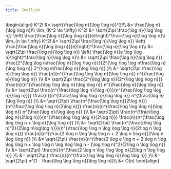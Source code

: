 ```yaml
---
title: Smallish
---
```


\\begin{align}
K^2! &= \\sqrt{\\frac{\\log n}{\\log \\log n}}^2!\\\\
&= \\frac{\\log n}{\\log \\log n}!\\\\
\\lim\_{K^2 \\to \\infty} K^2! &= \\sqrt{2\\pi \\frac{\\log n}{\\log \\log n}}
\\left( \\frac{\\frac{\\log n}{\\log \\log n}}{e}\\right)^\\frac{\\log n}{\\log \\log
n}\\\\
\\lim\_{n \\to \\infty} K^2! &= \\sqrt{2\\pi \\frac{\\log n}{\\log \\log n}}
\\left( \\frac{\\frac{\\log n}{\\log \\log n}}{e}\\right)^\\frac{\\log n}{\\log \\log
n}\\\\
&= \\sqrt{2\\pi \\frac{\\log n}{\\log \\log n}}
\\left( \\frac{\\log n}{e \\log \\log n}\\right)^\\frac{\\log n}{\\log \\log n}\\\\
&= \\sqrt{2\\pi \\frac{\\log n}{\\log \\log n}}
\\frac{2^{\\log \\log n\\frac{\\log n}{\\log \\log n}}}{2^{\\log \\log \\log n\\frac{\\log n}{\\log \\log n}}
2^{\\log e\\frac{\\log n}{\\log \\log n}}
}\\\\
&= \\sqrt{2\\pi \\frac{\\log n}{\\log \\log n}}
\\frac{n}{n^{\\frac{\\log \\log \\log n}{\\log \\log n}}
n^{\\frac{\\log e}{\\log \\log n}}
}\\\\
&= \\sqrt{2\\pi \\frac{2^{\\log \\log n}}{2^{\\log \\log \\log n}}}
\\frac{n}{n^{\\frac{\\log \\log \\log n}{\\log \\log n}}
n^{\\frac{\\log e}{\\log \\log n}}
}\\\\
&= \\sqrt{2\\pi \\frac{n^{\\frac{\\log \\log n}{\\log n}}}{n^{\\frac{\\log \\log \\log
n}{\\log n}}}}
\\frac{n}{n^{\\frac{\\log \\log \\log n}{\\log \\log n}}
n^{\\frac{\\log e}{\\log \\log n}}
}\\\\
&= \\sqrt{2\\pi} \\frac{n^{\\frac{\\log \\log n}{2\\log n}}}{n^{\\frac{\\log \\log \\log
n}{2\\log n}}}
\\frac{n}{n^{\\frac{\\log \\log \\log n}{\\log \\log n}}
n^{\\frac{\\log e}{\\log \\log n}}
}\\\\
&= \\sqrt{2\\pi} \\frac{n^{\\frac{\\log \\log n}{2\\log n}}}{n^{\\frac{\\log \\log \\log
n}{2\\log n}}}
\\frac{n}{n^{\\frac{\\log \\log \\log n + \\log e}{\\log \\log n}}
}\\\\
&= \\sqrt{2\\pi} \\frac{n^{\\frac{(\\log \\log n)^2}{2\\log n\\log\\log
n}}}{n^{\\frac{\\log \\log n \\log
\\log \\log n}{2\\log n \\log \\log n}}}
\\frac{n}{n^{\\frac{2 \\log n \\log \\log \\log n + 2 \\log n \\log e}{2\\log n \\log \\log n}}
}\\\\
&= \\sqrt{2\\pi}
\\frac{n}{n^{\\frac{2 \\log e \\log n + 2 \\log n \\log \\log \\log n + \\log \\log n
\\log \\log \\log n - (\\log \\log n)^2}{2\\log n \\log \\log n}}
}\\\\
&= \\sqrt{2\\pi}
\\frac{n}{n^{\\frac{2 \\log n \\log \\log \\log n}{2\\log n \\log \\log n}}
}\\\\
&= \\sqrt{2\\pi}
\\frac{n}{n^{\\frac{\\log \\log \\log n}{\\log \\log n}}
}\\\\
&= \\sqrt{2\\pi} n^{1 - \\frac{\\log \\log \\log n}{\\log \\log n}}\\\\
&= O(n)
\\end{align}
